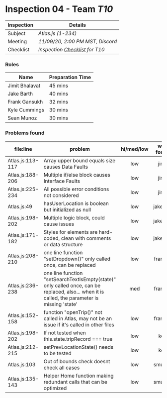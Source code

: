 # Inspection 04 - Team *T10* 
 
| Inspection | Details |
| ----- | ----- |
| Subject | *Atlas.js (1-234)* |
| Meeting | *11/09/20, 2:00 PM MST, Discord* |
| Checklist | *Inspection [Checklist](https://github.com/csucs314f20/t10/blob/master/reports/checklist.md) for T10* |

### Roles

| Name | Preparation Time |
| ---- | ---- |
| Jimit Bhalavat | 45 mins |
| Jake Barth | 40 mins |
| Frank Gansukh | 32 mins |
| Kyle Cummings | 30 mins |
| Sean Munoz | 30 mins |

### Problems found

| file:line | problem | hi/med/low | who found | github#  |
| --- | --- | :---: | :---: | --- |
| Atlas.js:113-117 | Array upper bound equals size causes Data Faults | low | jimit | Issue #907 |
| Atlas.js:188-206 | Multiple if/else block causes Interface Faults | low | jimit | Issue #908 |
| Atlas.js:225-234 | All possible error conditions not considered | low | jimit | Issue #909 |
| Atlas.js:49 | hasUserLocation is boolean but initialized as null | low | jakebart | |
| Atlas.js:198-202 | Multiple logic block, could cause issues | low | jakebart | |
| Atlas.js:171-182 | Styles for elements are hard-coded, clean with comments or data structure | low | jakebart | |
| Atlas.js:208-210 | one line function "setDropdown()" only called once, can be replaced | low | frankyg | |
| Atlas.js:236-238 | one line function "setSearchTextIsEmpty(state)" only called once, can be replaced, also... when it is called, the parameter is missing 'state' | med | frankyg | |
| Atlas.js:152-158 | function "openTrip()" not called in Atlas, may not be an issue if it's called in other files | low | frankyg | |
| Atlas.js:198-202 | If not tested when this.state.tripRecord === true | low | kc7 | Issue #914 |
| Atlas.js:212-215 | setPrevLocationState() needs to be tested | low | kc7 | Issue #915 |
| Atlas.js:103 | Out of bounds check doesnt check all cases | low | smunoz | |
| Atlas.js:135-143 | Helper Home function making redundant calls that can be optimized | low | smunoz | |
